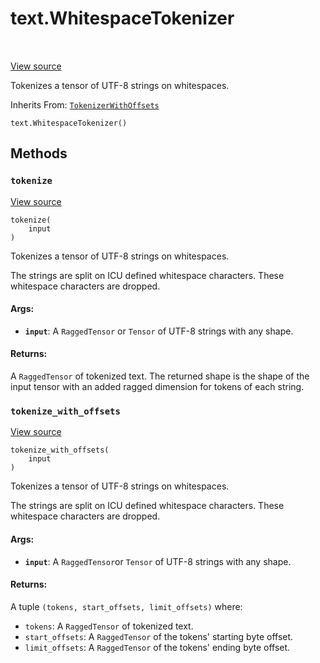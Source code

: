 <div itemscope itemtype="http://developers.google.com/ReferenceObject">
<meta itemprop="name" content="text.WhitespaceTokenizer" />
<meta itemprop="path" content="Stable" />
<meta itemprop="property" content="__init__"/>
<meta itemprop="property" content="tokenize"/>
<meta itemprop="property" content="tokenize_with_offsets"/>
</div>

# text.WhitespaceTokenizer

<!-- Insert buttons and diff -->

<table class="tfo-notebook-buttons tfo-api" align="left">
</table>

<a target="_blank" href="https://github.com/tensorflow/text/tree/master/tensorflow_text/python/ops/whitespace_tokenizer.py">View
source</a>

Tokenizes a tensor of UTF-8 strings on whitespaces.

Inherits From: [`TokenizerWithOffsets`](../text/TokenizerWithOffsets.md)

<pre class="devsite-click-to-copy prettyprint lang-py tfo-signature-link">
<code>text.WhitespaceTokenizer()
</code></pre>

<!-- Placeholder for "Used in" -->

## Methods

<h3 id="tokenize"><code>tokenize</code></h3>

<a target="_blank" href="https://github.com/tensorflow/text/tree/master/tensorflow_text/python/ops/whitespace_tokenizer.py">View
source</a>

<pre class="devsite-click-to-copy prettyprint lang-py tfo-signature-link">
<code>tokenize(
    input
)
</code></pre>

Tokenizes a tensor of UTF-8 strings on whitespaces.

The strings are split on ICU defined whitespace characters. These whitespace
characters are dropped.

#### Args:

*   <b>`input`</b>: A `RaggedTensor` or `Tensor` of UTF-8 strings with any
    shape.

#### Returns:

A `RaggedTensor` of tokenized text. The returned shape is the shape of the input
tensor with an added ragged dimension for tokens of each string.

<h3 id="tokenize_with_offsets"><code>tokenize_with_offsets</code></h3>

<a target="_blank" href="https://github.com/tensorflow/text/tree/master/tensorflow_text/python/ops/whitespace_tokenizer.py">View
source</a>

<pre class="devsite-click-to-copy prettyprint lang-py tfo-signature-link">
<code>tokenize_with_offsets(
    input
)
</code></pre>

Tokenizes a tensor of UTF-8 strings on whitespaces.

The strings are split on ICU defined whitespace characters. These whitespace
characters are dropped.

#### Args:

*   <b>`input`</b>: A `RaggedTensor`or `Tensor` of UTF-8 strings with any shape.

#### Returns:

A tuple `(tokens, start_offsets, limit_offsets)` where:

*   `tokens`: A `RaggedTensor` of tokenized text.
*   `start_offsets`: A `RaggedTensor` of the tokens' starting byte offset.
*   `limit_offsets`: A `RaggedTensor` of the tokens' ending byte offset.
